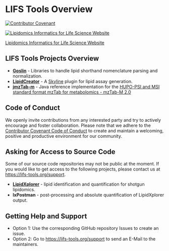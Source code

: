 # LIFS Tools Overview
[![Contributor Covenant](https://img.shields.io/badge/Contributor%20Covenant-2.1-4baaaa.svg)](https://github.com/lifs-tools/.github/blob/main/profile/CODE_OF_CONDUCT.md) 

[![Lipidomics Informatics for Life Science Website](https://user-images.githubusercontent.com/3309580/166491804-3e5c8652-1824-4c52-92a5-9acffa14bb12.png)](https://lifs-tools.org/)

[Lipidomics Informatics for Life Science Website](https://lifs-tools.org/)

## LIFS Tools Projects Overview

- **[Goslin](https://github.com/lifs-tools/goslin)** - Libraries to handle lipid shorthand nomenclature parsing and normalization.
- **[LipidCreator](https://github.com/lifs-tools/lipidcreator)** - A [Skyline](https://skyline.ms) plugin for lipid assay generation.
- **[jmzTab-m](https://github.com/lifs-tools/jmzTab-m)** - Java reference implementation for the [HUPO-PSI and MSI standard format mzTab for metabolomics - mzTab-M 2.0](https://github.com/HUPO-PSI/mzTab)

## Code of Conduct
We openly invite contributions from any interested party and try to actively encourage and foster collaboration.
Please note that we adhere to the [Contributor Covenant Code of Conduct](https://www.contributor-covenant.org/version/2/1/code_of_conduct/) to create and maintain a welcoming, positive and productive environment for our community. 

## Asking for Access to Source Code
Some of our source code repositories may not be public at the moment. If you would like to get access to the following projects, please contact us at https://lifs-tools.org/support.

- **[LipidXplorer](https://lifs-tools.org/lipidxplorer)** - lipid identification and quantification for shotgun lipidomics.
- **lxPostman** - post-processing and absolute quantification of LipidXplorer output.

## Getting Help and Support

- Option 1: Use the corresponding GitHub repository Issues to create an issue.
- Option 2: Go to https://lifs-tools.org/support to send an E-Mail to the maintainers.


